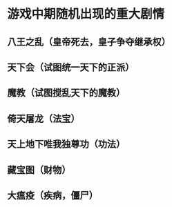 # 游戏中期随机出现的重大剧情

## 八王之乱（皇帝死去，皇子争夺继承权）

## 天下会（试图统一天下的正派）

## 魔教（试图搅乱天下的魔教）

## 倚天屠龙（法宝）

## 天上地下唯我独尊功（功法）

## 藏宝图（财物）

## 大瘟疫（疾病，僵尸）
